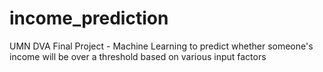 # income_prediction
UMN DVA Final Project - Machine Learning to predict whether someone's income will be over a threshold based on various input factors
